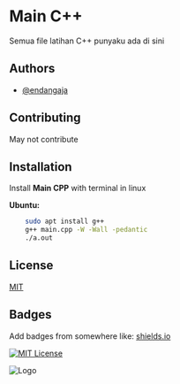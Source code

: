 
# Main C++

Semua file latihan C++ punyaku ada di sini
## Authors

- [@endangaja](https://www.github.com/endangaja)


## Contributing

May not contribute
## Installation

Install **Main CPP** with terminal in linux


**Ubuntu:** 
```bash
    sudo apt install g++
    g++ main.cpp -W -Wall -pedantic
    ./a.out
```
## License

[MIT](https://choosealicense.com/licenses/mit/)


## Badges

Add badges from somewhere like: [shields.io](https://shields.io/)

[![MIT License](https://img.shields.io/badge/License-MIT-green.svg)](https://choosealicense.com/licenses/mit/)

![Logo](https://upload.wikimedia.org/wikipedia/commons/thumb/1/18/ISO_C%2B%2B_Logo.svg/306px-ISO_C%2B%2B_Logo.svg.png?20170928190710)
